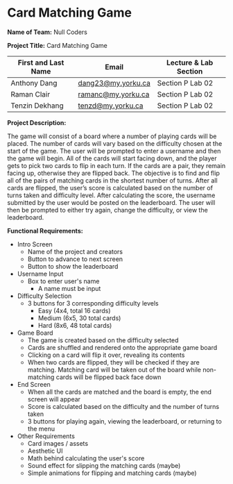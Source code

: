 # Card Matching Game
**Name of Team:** Null Coders

**Project Title:** Card Matching Game

| First and Last Name | Email              | Lecture & Lab Section |
| ------------------- | ------------------ | --------------------- |
| Anthony Dang        | dang23@my.yorku.ca | Section P Lab 02      |
| Raman Clair         | ramanc@my.yorku.ca | Section P Lab 02      |
| Tenzin Dekhang      | tenzd@my.yorku.ca  | Section P Lab 02      |



**Project Description:** 

The game will consist of a board where a number of playing cards will be placed. The number of cards will vary based on the difficulty chosen at the start of the game. The user will be prompted to enter a username and then the game will begin. All of the cards will start facing down, and the player gets to pick two cards to flip in each turn. If the cards are a pair, they remain facing up, otherwise they are flipped back. The objective is to find and flip all of the pairs of matching cards in the shortest number of turns. After all cards are flipped, the user’s score is calculated based on the number of turns taken and difficulty level. After calculating the score, the username submitted by the user would be posted on the leaderboard. The user will then be prompted to either try again, change the difficulty, or view the leaderboard.



**Functional Requirements:**

- Intro Screen
  - Name of the project and creators
  - Button to advance to next screen
  - Button to show the leaderboard 
- Username Input
  - Box to enter user's name 
    - A name must be input 
- Difficulty Selection
  - 3 buttons for 3 corresponding difficulty levels
    - Easy (4x4, total 16 cards)
    - Medium (6x5, 30 total cards)
    - Hard (8x6, 48 total cards)
- Game Board
  - The game is created based on the difficulty selected 
  - Cards are shuffled and rendered onto the appropriate game board 
  - Clicking on a card will flip it over, revealing its contents
  - When two cards are flipped, they will be checked if they are matching. Matching card will be taken out of the board while non-matching cards will be flipped back face down
- End Screen
  - When all the cards are matched and the board is empty, the end screen will appear
  - Score is calculated based on the difficulty and the number of turns taken
  - 3 buttons for playing again, viewing the leaderboard, or returning to the menu
- Other Requirements
  - Card images / assets 
  - Aesthetic UI 
  - Math behind calculating the user's score 
  - Sound effect for slipping the matching cards (maybe)
  - Simple animations for flipping and matching cards (maybe)

 
